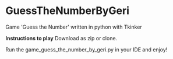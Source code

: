 # GuessTheNumberByGeri
Game 'Guess the Number' written in python with Tkinker

**Instructions to play**
Download as zip or clone.

Run the game_guess_the_number_by_geri.py in your IDE and enjoy!
